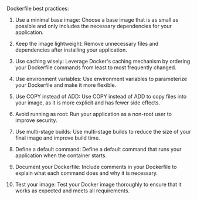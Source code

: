 Dockerfile best practices:

1. Use a minimal base image: Choose a base image that is as small as possible and only includes the necessary dependencies for your application.

2. Keep the image lightweight: Remove unnecessary files and dependencies after installing your application.

3. Use caching wisely: Leverage Docker's caching mechanism by ordering your Dockerfile commands from least to most frequently changed.

4. Use environment variables: Use environment variables to parameterize your Dockerfile and make it more flexible.

5. Use COPY instead of ADD: Use COPY instead of ADD to copy files into your image, as it is more explicit and has fewer side effects.

6. Avoid running as root: Run your application as a non-root user to improve security.

7. Use multi-stage builds: Use multi-stage builds to reduce the size of your final image and improve build time.

8. Define a default command: Define a default command that runs your application when the container starts.

9. Document your Dockerfile: Include comments in your Dockerfile to explain what each command does and why it is necessary.

10. Test your image: Test your Docker image thoroughly to ensure that it works as expected and meets all requirements.